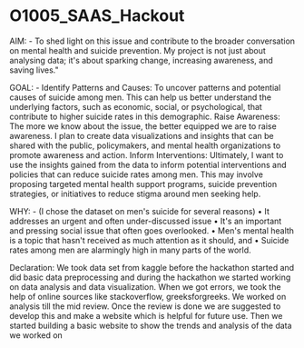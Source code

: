 # O1005_SAAS_Hackout

AIM: - 
To shed light on this issue and contribute to the broader conversation on mental health and suicide prevention. My project is not just about analysing data; it's about sparking change, increasing awareness, and saving lives."

GOAL: - 
Identify Patterns and Causes: To uncover patterns and potential causes of suicide among men. This can help us better understand the underlying factors, such as economic, social, or psychological, that contribute to higher suicide rates in this demographic.
Raise Awareness: The more we know about the issue, the better equipped we are to raise awareness. I plan to create data visualizations and insights that can be shared with the public, policymakers, and mental health organizations to promote awareness and action.
Inform Interventions: Ultimately, I want to use the insights gained from the data to inform potential interventions and policies that can reduce suicide rates among men. This may involve proposing targeted mental health support programs, suicide prevention strategies, or initiatives to reduce stigma around men seeking help.

WHY: - (I chose the dataset on men's suicide for several reasons) 
•	It addresses an urgent and often under-discussed issue
•	It's an important and pressing social issue that often goes overlooked. 
•	Men's mental health is a topic that hasn't received as much attention as it should, and
• Suicide rates among men are alarmingly high in many parts of the world. 


Declaration: 
We took data set from kaggle before the hackathon started and did basic data preprocessing and during the hackathon we started working on data analysis and data visualization. When we got errors, we took the help of online sources like stackoverflow, greeksforgreeks. We worked on analysis till the mid review. Once the review is done we are suggested to develop this and make a website which is helpful for future use. Then we started building a basic website to show the trends and analysis of the data we worked on

